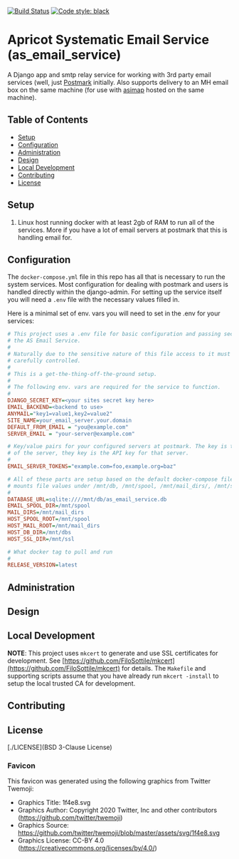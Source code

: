 [![Build
Status](https://drone.apricot.com/api/badges/scanner/as_email_service/status.svg?ref=refs/heads/main)](https://drone.apricot.com/scanner/as_email_service)
[![Code style: black](https://img.shields.io/badge/code%20style-black-000000.svg)](https://github.com/psf/black)
# Apricot Systematic Email Service (as_email_service)
A Django app and smtp relay service for working with 3rd party email services (well, just [Postmark](https://postmarkapp.com/) initially. Also supports delivery to an MH email box on the same machine (for use with [asimap](https://github.com/scanner/asimap/) hosted on the same machine).

## Table of Contents

- [Setup](#setup)
- [Configuration](#configuration)
- [Administration](#administration)
- [Design](#design)
- [Local Development](#local-development)
- [Contributing](#contributing)
- [License](#license)

## Setup

1. Linux host running docker with at least 2gb of RAM to run all of the services. More if you have a lot of email servers at postmark that this is handling email for.

## Configuration

The `docker-compose.yml` file in this repo has all that is necessary to run the system services. Most configuration for dealing with postmark and users is handled directly within the django-admin. For setting up the service itself you will need a `.env` file with the necessary values filled in.

Here is a minimal set of env. vars you will need to set in the .env for your services:

``` ini
# This project uses a .env file for basic configuration and passing secrets to
# the AS Email Service.
#
# Naturally due to the sensitive nature of this file access to it must be
# carefully controlled.
#
# This is a get-the-thing-off-the-ground setup.
#
# The following env. vars are required for the service to function.
#
DJANGO_SECRET_KEY=<your sites secret key here>
EMAIL_BACKEND=<backend to use>
ANYMAIL="key1=value1,key2=value2"
SITE_NAME=your_email_server.your.domain
DEFAULT_FROM_EMAIL = "you@example.com"
SERVER_EMAIL = "your-server@example.com"

# Key/value pairs for your configured servers at postmark. The key is the name
# of the server, they key is the API key for that server.
#
EMAIL_SERVER_TOKENS="example.com=foo,example.org=baz"

# All of these parts are setup based on the default docker-compose file that
# mounts file values under /mnt/db, /mnt/spool, /mnt/mail_dirs/, /mnt/ssl
#
DATABASE_URL=sqlite:////mnt/db/as_email_service.db
EMAIL_SPOOL_DIR=/mnt/spool
MAIL_DIRS=/mnt/mail_dirs
HOST_SPOOL_ROOT=/mnt/spool
HOST_MAIL_ROOT=/mnt/mail_dirs
HOST_DB_DIR=/mnt/dbs
HOST_SSL_DIR=/mnt/ssl

# What docker tag to pull and run
#
RELEASE_VERSION=latest
```

## Administration

## Design

## Local Development

**NOTE**: This project uses `mkcert` to generate and use SSL certificates for
development. See [https://github.com/FiloSottile/mkcert](https://github.com/FiloSottile/mkcert) for details. The `Makefile` and supporting scripts assume that you have already run `mkcert -install` to setup the local trusted CA for development.

## Contributing

## License

[./LICENSE](BSD 3-Clause License)

### Favicon

This favicon was generated using the following graphics from Twitter Twemoji:

- Graphics Title: 1f4e8.svg
- Graphics Author: Copyright 2020 Twitter, Inc and other contributors (https://github.com/twitter/twemoji)
- Graphics Source: https://github.com/twitter/twemoji/blob/master/assets/svg/1f4e8.svg
- Graphics License: CC-BY 4.0 (https://creativecommons.org/licenses/by/4.0/)
